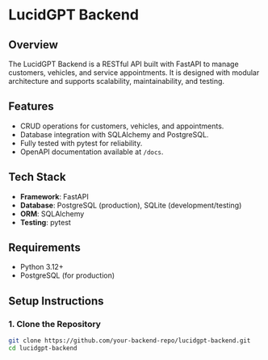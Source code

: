 # LucidGPT Backend

## Overview
The LucidGPT Backend is a RESTful API built with FastAPI to manage customers, vehicles, and service appointments. It is designed with modular architecture and supports scalability, maintainability, and testing.

## Features
- CRUD operations for customers, vehicles, and appointments.
- Database integration with SQLAlchemy and PostgreSQL.
- Fully tested with pytest for reliability.
- OpenAPI documentation available at `/docs`.

## Tech Stack
- **Framework**: FastAPI
- **Database**: PostgreSQL (production), SQLite (development/testing)
- **ORM**: SQLAlchemy
- **Testing**: pytest

## Requirements
- Python 3.12+
- PostgreSQL (for production)

## Setup Instructions
### 1. Clone the Repository
```bash
git clone https://github.com/your-backend-repo/lucidgpt-backend.git
cd lucidgpt-backend
